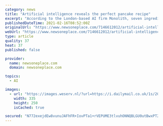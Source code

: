```yaml
---
category: news
title: "Artificial intelligence reveals the perfect pancake recipe"
excerpt: "According to the London-based AI firm Monolith, seven ingredients - flour, sugar, baking powder, salt, milk, butter and eggs - and just one flip on the pan"
publishedDateTime: 2021-02-16T08:52:00Z
originalUrl: "https://www.newsoneplace.com/7146612012/artificial-intelligence-reveals-perfect-pancake-recipe"
webUrl: "https://www.newsoneplace.com/7146612012/artificial-intelligence-reveals-perfect-pancake-recipe"
type: article
quality: 37
heat: 37
published: false

provider:
  name: newsoneplace.com
  domain: newsoneplace.com

topics:
  - AI

images:
  - url: "https://images.weserv.nl/?url=https://i.dailymail.co.uk/1s/2021/02/15/17/39321934-0-image-a-6_1613411844541.jpg&h=250"
    width: 335
    height: 250
    isCached: true

secured: "N772exejdEw8vunuJAFhFR+IovPTa1+rVEPUME3tlvuhONNQBLGU0utBwxPT2EI9JBUthBKF+ZF6LorYlAZNneSptnyhl7dhfJFJDNw3dPxdbO6990qDxSnDzoQk2zKyc9/jg22aRzvdF21nwayzWI3VgaW3rAOhy83vB+TIeN0ey5gOffCzLEHJjipxkA01JWGBTFx5QdNaQpuCRN5BRIRbZzlBwDTtc9XMmy2hbMRUtRlgH6ktHqEMiPAJQTVrO0GdNEviZmRyzOQySZV+TOSy06cmvOEWhkJnvTVG1rZsiBmbGnN7eHG/qDQKqyhALmQLjtvg5CEtdPJ1Cg85dOMv941H+Kse+6Q0lGM6bPI=;LbYpeGNS6tVPWrXR3A8sag=="
---
```



